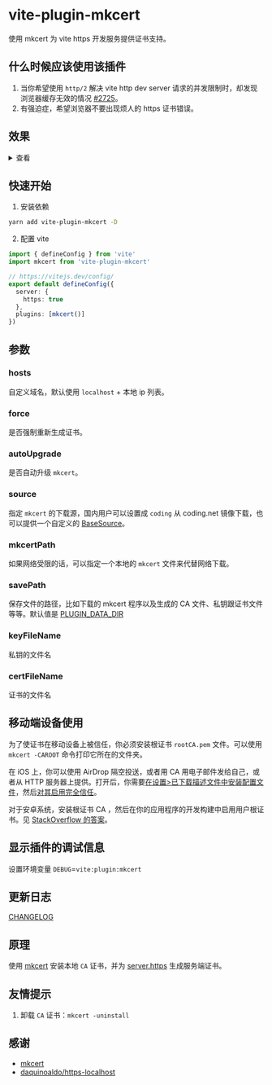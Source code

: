 # vite-plugin-mkcert

使用 mkcert 为 vite https 开发服务提供证书支持。

## 什么时候应该使用该插件

1. 当你希望使用 `http/2` 解决 vite http dev server 请求的并发限制时，却发现浏览器缓存无效的情况 [#2725](https://github.com/vitejs/vite/issues/2725)。
2. 有强迫症，希望浏览器不要出现烦人的 https 证书错误。

## 效果

<details>
  <summary>查看</summary>
  
  ![localhost](docs/assets/screenshot/localhost.png)

![127.0.0.1](docs/assets/screenshot/127.0.0.1.png)

![localhost](docs/assets/screenshot/localip.png)

</details>

## 快速开始

1. 安装依赖

```sh
yarn add vite-plugin-mkcert -D
```

2. 配置 vite

```ts
import { defineConfig } from 'vite'
import mkcert from 'vite-plugin-mkcert'

// https://vitejs.dev/config/
export default defineConfig({
  server: {
    https: true
  },
  plugins: [mkcert()]
})
```

## 参数
### hosts

自定义域名，默认使用 `localhost` + 本地 ip 列表。
### force

是否强制重新生成证书。

### autoUpgrade

是否自动升级 `mkcert`。

### source

指定 `mkcert` 的下载源，国内用户可以设置成 `coding` 从 coding.net 镜像下载，也可以提供一个自定义的 [BaseSource](plugin/mkcert/Source.ts)。

### mkcertPath

如果网络受限的话，可以指定一个本地的 `mkcert` 文件来代替网络下载。

### savePath

保存文件的路径，比如下载的 mkcert 程序以及生成的 CA 文件、私钥跟证书文件等等。默认值是 [PLUGIN_DATA_DIR](plugin/lib/constant.ts)

### keyFileName

私钥的文件名

### certFileName

证书的文件名

## 移动端设备使用

为了使证书在移动设备上被信任，你必须安装根证书 `rootCA.pem` 文件。可以使用 `mkcert -CAROOT` 命令打印它所在的文件夹。

在 iOS 上，你可以使用 AirDrop 隔空投送，或者用 CA 用电子邮件发给自己，或者从 HTTP 服务器上提供。打开后，你需要[在设置>已下载描述文件中安装配置文件](https://github.com/FiloSottile/mkcert/issues/233#issuecomment-690110809)，然后[对其启用完全信任](https://support.apple.com/zh-cn/HT204477)。

对于安卓系统，安装根证书 CA ，然后在你的应用程序的开发构建中启用用户根证书。见 [StackOverflow 的答案](https://stackoverflow.com/a/22040887/749014)。

## 显示插件的调试信息

设置环境变量 `DEBUG`=`vite:plugin:mkcert`

## 更新日志

[CHANGELOG](CHANGELOG.md)

## 原理

使用 [mkcert](https://github.com/FiloSottile/mkcert) 安装本地 `CA` 证书，并为 [server.https](https://vitejs.bootcss.com/config/#server-https) 生成服务端证书。

## 友情提示

1. 卸载 `CA` 证书：`mkcert -uninstall`

## 感谢

- [mkcert](https://github.com/FiloSottile/mkcert)
- [daquinoaldo/https-localhost](https://github.com/daquinoaldo/https-localhost)
